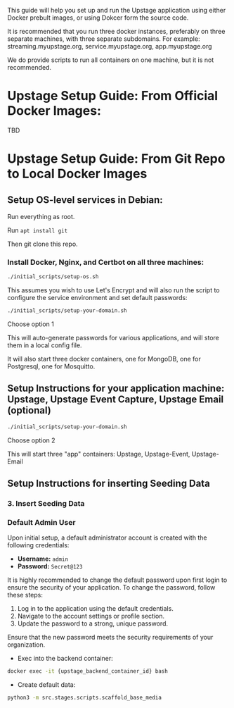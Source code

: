This guide will help you set up and run the Upstage application using either Docker prebult images,
or using Dokcer form the source code.

It is recommended that you run three docker instances, preferably on three separate machines, with three separate subdomains. For example: streaming.myupstage.org, service.myupstage.org, app.myupstage.org

We do provide scripts to run all containers on one machine, but it is not recommended.

# Upstage Setup Guide: From Official Docker Images:
TBD

# Upstage Setup Guide: From Git Repo to Local Docker Images

## Setup OS-level services in Debian: 
Run everything as root.

Run ``` apt install git ```

Then git clone this repo.

### Install Docker, Nginx, and Certbot on all three machines:

```sh
./initial_scripts/setup-os.sh
```

This assumes you wish to use Let's Encrypt and will also run the script to configure the service environment and set default passwords:
```sh
./initial_scripts/setup-your-domain.sh
```
Choose option 1

This will auto-generate passwords for various applications, and will store them in a local config file.

It will also start three docker containers, one for MongoDB, one for Postgresql, one for Mosquitto.

## Setup Instructions for your application machine: Upstage, Upstage Event Capture, Upstage Email (optional)

```sh
./initial_scripts/setup-your-domain.sh
```
Choose option 2

This will start three "app" containers: Upstage, Upstage-Event, Upstage-Email

## Setup Instructions for inserting Seeding Data

### 3. Insert Seeding Data

### Default Admin User

Upon initial setup, a default administrator account is created with the following credentials:

- **Username:** `admin`
- **Password:** `Secret@123`

It is highly recommended to change the default password upon first login to ensure the security of your application. To change the password, follow these steps:

1. Log in to the application using the default credentials.
2. Navigate to the account settings or profile section.
3. Update the password to a strong, unique password.

Ensure that the new password meets the security requirements of your organization.

- Exec into the backend container:

```sh
docker exec -it {upstage_backend_container_id} bash
```
- Create default data:

```sh
python3 -m src.stages.scripts.scaffold_base_media
```

